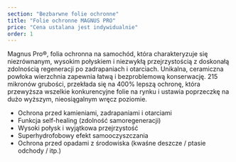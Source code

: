 ```yaml
---
section: "Bezbarwne folie ochronne"
title: "Folie ochronne MAGNUS PRO"
price: "Cena ustalana jest indywidualnie"
order: 1
---
```


<p>Magnus Pro®, folia ochronna na samochód, która charakteryzuje się niezrównanym, wysokim połyskiem i niezwykłą przejrzystością z doskonałą zdolnością regeneracji po zadrapaniach i otarciach. Unikalna, ceramiczna powłoka wierzchnia zapewnia łatwą i bezproblemową konserwację. 215 mikronów grubości, przekłada się na 400% lepszą ochronę, która przewyższa wszelkie konkurencyjne folie na rynku i ustawia poprzeczkę na dużo wyższym, nieosiągalnym wręcz poziomie.</p>
<ul>
    <li>Ochrona przed kamieniami, zadrapaniami i otarciami</li>
    <li>Funkcja self-healing (zdolność samoregeneracji)</li>
    <li>Wysoki połysk i wyjątkowa przejrzystość</li>
    <li>Superhydrofobowy efekt samooczyszczania</li>
    <li>Ochrona przed opadami z środowiska (kwaśne deszcze / ptasie odchody / itp.)</li>
</ul>